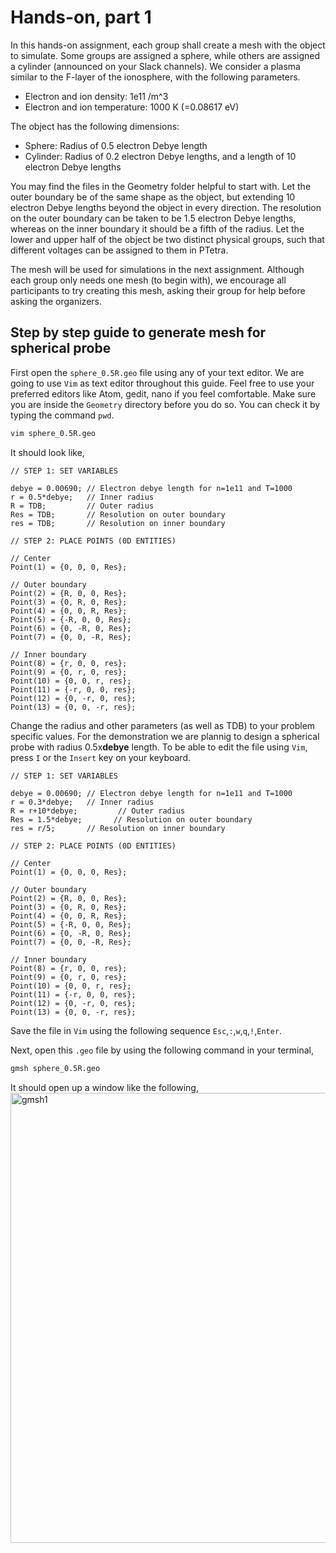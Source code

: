 # Hands-on, part 1

In this hands-on assignment, each group shall create a mesh with the object to
simulate. Some groups are assigned a sphere, while others are assigned a
cylinder (announced on your Slack channels). We consider a plasma similar to
the F-layer of the ionosphere, with the following parameters.

- Electron and ion density: 1e11 /m^3
- Electron and ion temperature: 1000 K (=0.08617 eV)

The object has the following dimensions:

- Sphere: Radius of 0.5 electron Debye length
- Cylinder: Radius of 0.2 electron Debye lengths, and a length of 10 electron Debye lengths

You may find the files in the Geometry folder helpful to start with. Let the
outer boundary be of the same shape as the object, but extending 10 electron
Debye lengths beyond the object in every direction. The resolution on the outer
boundary can be taken to be 1.5 electron Debye lengths, whereas on the inner
boundary it should be a fifth of the radius. Let the lower and upper half of
the object be two distinct physical groups, such that different voltages can be
assigned to them in PTetra.

The mesh will be used for simulations in the next assignment. Although each
group only needs one mesh (to begin with), we encourage all participants to try
creating this mesh, asking their group for help before asking the organizers.

## Step by step guide to generate mesh for spherical probe
First open the ``sphere_0.5R.geo`` file using any of your text editor. We are going to use ``Vim`` as text editor throughout this guide. Feel free to use your preferred editors like Atom, gedit, nano if you feel comfortable. Make sure you are inside the `Geometry` directory before you do so. You can check it by typing the command `pwd`. 
```bash
vim sphere_0.5R.geo
```
It should look like,
```geo
// STEP 1: SET VARIABLES

debye = 0.00690; // Electron debye length for n=1e11 and T=1000
r = 0.5*debye;   // Inner radius
R = TDB;         // Outer radius
Res = TDB;       // Resolution on outer boundary
res = TDB;       // Resolution on inner boundary

// STEP 2: PLACE POINTS (0D ENTITIES)

// Center
Point(1) = {0, 0, 0, Res};

// Outer boundary
Point(2) = {R, 0, 0, Res};
Point(3) = {0, R, 0, Res};
Point(4) = {0, 0, R, Res};
Point(5) = {-R, 0, 0, Res};
Point(6) = {0, -R, 0, Res};
Point(7) = {0, 0, -R, Res};

// Inner boundary
Point(8) = {r, 0, 0, res};
Point(9) = {0, r, 0, res};
Point(10) = {0, 0, r, res};
Point(11) = {-r, 0, 0, res};
Point(12) = {0, -r, 0, res};
Point(13) = {0, 0, -r, res};
```
Change the radius and other parameters (as well as TDB) to your problem specific values. For the demonstration we are plannig to design a spherical probe with radius 0.5x**debye** length. To be able to edit the file using `Vim`, press `I` or the `Insert` key on your keyboard.
```geo
// STEP 1: SET VARIABLES

debye = 0.00690; // Electron debye length for n=1e11 and T=1000
r = 0.3*debye;   // Inner radius
R = r+10*debye;         // Outer radius
Res = 1.5*debye;       // Resolution on outer boundary
res = r/5;       // Resolution on inner boundary

// STEP 2: PLACE POINTS (0D ENTITIES)

// Center
Point(1) = {0, 0, 0, Res};

// Outer boundary
Point(2) = {R, 0, 0, Res};
Point(3) = {0, R, 0, Res};
Point(4) = {0, 0, R, Res};
Point(5) = {-R, 0, 0, Res};
Point(6) = {0, -R, 0, Res};
Point(7) = {0, 0, -R, Res};

// Inner boundary
Point(8) = {r, 0, 0, res};
Point(9) = {0, r, 0, res};
Point(10) = {0, 0, r, res};
Point(11) = {-r, 0, 0, res};
Point(12) = {0, -r, 0, res};
Point(13) = {0, 0, -r, res};
```
Save the file in ``Vim`` using the following sequence `Esc`,`:`,`w`,`q`,`!`,`Enter`.

Next, open this `.geo` file by using the following command in your terminal,
```bash
gmsh sphere_0.5R.geo
``` 
It should open up a window like the following,
<img width="720" alt="gmsh1" src="https://user-images.githubusercontent.com/11753189/151257062-0be27bb5-54e4-4284-b146-98c8ada49ecd.png">

